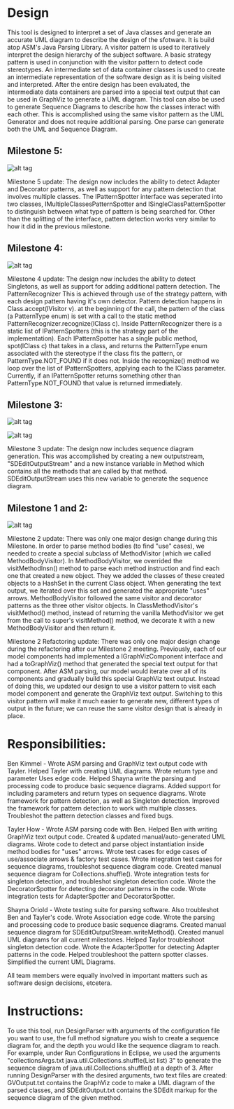 # Design

This tool is designed to interpret a set of Java classes and generate an accurate UML diagram to describe the design of the sfotware. It is build atop ASM's Java Parsing Library. A visitor pattern is used to iteratively interpret the design hierarchy of the subject software. A basic strategy pattern is used in conjunction with the visitor pattern to detect code stereotypes. An intermediate set of data container classes is used to create an intermediate representation of the software design as it is being visited and interpreted. After the entire design has been evaluated, the intermediate data containers are parsed into a special text output that can be used in GraphViz to generate a UML diagram. This tool can also be used to generate Sequence Diagrams to describe how the classes interact with each other. This is accomplished using the same visitor pattern as the UML Generator and does not require additional parsing. One parse can generate both the UML and Sequence Diagram.

## Milestone 5:

![alt tag](https://github.com/Soriold/CSSE374-Eleven/blob/master/CSSE374-Eleven/M5%20Project%20UML%20Diagrams/M5%20Manual%20UML.png?raw=true)

Milestone 5 update: The design now includes the ability to detect Adapter and Decorator patterns, as well as support for any pattern detection that involves multiple classes. The IPatternSpotter interface was seperated into two classes, IMultipleClassesPatternSpotter and ISingleClassPatternSpotter to distinguish between what type of pattern is being searched for. Other than the splitting of the interface, pattern detection works very similar to how it did in the previous milestone.

## Milestone 4:

![alt tag](https://github.com/Soriold/CSSE374-Eleven/blob/master/CSSE374-Eleven/M4%20Project%20UML%20Diagrams/M4%20Manual%20UML.png?raw=true)

Milestone 4 update: The design now includes the ability to detect Singletons, as well as support for adding additional pattern detection. The PatternRecognizer  This is achieved through use of the strategy pattern, with each design pattern having it's own detector. Pattern detection happens in Class.accept(IVisitor v). at the beginning of the call, the pattern of the class (a PatternType enum) is set with a call to the static method PatternRecognizer.recognize(IClass c). Inside PatternRecognizer there is a static list of IPatternSpotters (this is the strategy part of the implementation). Each IPatternSpotter has a single public method, spot(IClass c) that takes in a class, and returns the PatternType enum associated with the stereotype if the class fits the pattern, or PatternType.NOT\_FOUND if it does not. Inside the recognize() method we loop over the list of IPatternSpotters, applying each to the IClass parameter. Currently, if an IPatternSpotter returns something other than PatternType.NOT\_FOUND that value is returned immediately.

## Milestone 3:

![alt tag](https://github.com/Soriold/CSSE374-Eleven/blob/master/CSSE374-Eleven/M3%20Project%20UML%20Diagrams/M3%20Manual%20UML.jpg?raw=true)

![alt tag](https://github.com/Soriold/CSSE374-Eleven/blob/master/CSSE374-Eleven/M3%20Sequence%20Diagrams/Manual%20SVEdit%202Deep.jpg?raw=true)

Milestone 3 update: The design now includes sequence diagram generation. This was accomplished by creating a new outputstream, "SDEditOutputStream" and a new instance variable in Method which contains all the methods that are called by that method. SDEditOutputStream uses this new variable to generate the sequence diagram. 

## Milestone 1 and 2:

![alt tag](https://github.com/Soriold/CSSE374-Eleven/blob/master/CSSE374-Eleven/M1%20Project%20UML%20Diagrams/M1%20Manually%20Created%20UML%20Diagram.png?raw=true)

Milestone 2 update: There was only one major design change during this Milestone. In order to parse method bodies (to find "use" cases), we needed to create a special subclass of MethodVisitor (which we called MethodBodyVisitor). In MethodBodyVisitor, we overrided the visitMethodInsn() method to parse each method instruction and find each one that created a new object. They we added the classes of these created objects to a HashSet<String> in the current Class object. When generating the text output, we iterated over this set and generated the appropriate "uses" arrows. MethodBodyVisitor followed the same visitor and decorator patterns as the three other visitor objects. In ClassMethodVisitor's visitMethod() method, instead of returning the vanilla MethodVisitor we get from the call to super's visitMethod() method, we decorate it with a new MethodBodyVisitor and then return it.

Milestone 2 Refactoring update: There was only one major design change during the refactoring after our Milestone 2 meeting. Previously, each of our model components had implemented a IGraphVizComponent interface and had a toGraphViz() method that generated the special text output for that component. After ASM parsing, our model would iterate over all of its components and gradually build this special GraphViz text output. Instead of doing this, we updated our design to use a visitor pattern to visit each model component and generate the GraphViz text output. Switching to this visitor pattern will make it much easier to generate new, different types of output in the future; we can reuse the same visitor design that is already in place.

# Responsibilities:
Ben Kimmel - Wrote ASM parsing and GraphViz text output code with Tayler. Helped Tayler with creating UML diagrams. Wrote return type and parameter Uses edge code. Helped Shayna write the parsing and processing code to produce basic sequence diagrams. Added support for including parameters and return types on sequence diagrams. Wrote framework for pattern detection, as well as Singleton detection. Improved the framework for pattern detection to work with multiple classes. Troubleshot the pattern detection classes and fixed bugs.

Tayler How - Wrote ASM parsing code with Ben. Helped Ben with writing GraphViz text output code. Created & updated manual/auto-generated UML diagrams. Wrote code to detect and parse object instantiation inside method bodies for "uses" arrows. Wrote test cases for edge cases of use/associate arrows & factory test cases. Wrote integration test cases for sequence diagrams, troubleshot sequence diagram code. Created manual sequence diagram for Collections.shuffle(). Wrote integration tests for singleton detection, and troubleshot singleton detection code. Wrote the DecoratorSpotter for detecting decorator patterns in the code. Wrote integration tests for AdapterSpotter and DecoratorSpotter.

Shayna Oriold - Wrote testing suite for parsing software. Also troubleshot Ben and Tayler's code. Wrote Association edge code. Wrote the parsing and processing code to produce basic sequence diagrams. Created manual sequence diagram for SDEditOutputStream.writeMethod(). Created manual UML diagrams for all current milestones. Helped Taylor troubleshoot singleton detection code. Wrote the AdapterSpotter for detecting Adapter patterns in the code. Helped troubleshoot the pattern spotter classes.
Simplified the current UML Diagrams.

All team members were equally involved in important matters such as software design decisions, etcetera.

# Instructions: 
To use this tool, run DesignParser with arguments of the configuration file you want to use, the full method signature you wish to create a sequence diagram for, and the depth you would like the sequence diagram to reach. For example, under Run Configurations in Eclipse, we used the arguments "collectionsArgs.txt java.util.Collections.shuffle(List<T> list) 3" to generate the sequence diagram of java.util.Collections.shuffle() at a depth of 3. After running DesignParser with the desired arguments, two text files are created: GVOutput.txt contains the GraphViz code to make a UML diagram of the parsed classes, and SDEditOutput.txt contains the SDEdit markup for the sequence diagram of the given method.
